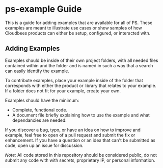 # ps-example Guide

This is a guide for adding examples that are available for all of PS. These examples are meant to illustrate use cases or show samples of how Cloudbees products can either be setup, configured, or interacted with.

## Adding Examples

Examples should be inside of their own project folders, with all needed files contained within and the folder and is named in such a way that a search can easily identify the example.

To contribute examples, place your example inside of the folder that corresponds with either the product or library that relates to your example.  If a folder does not fit for your example, create your own.

Examples should have the minimum:

* Complete, functional code.
* A document file briefly explaining how to use the example and what dependancies are needed.

If you discover a bug, typo, or have an idea on how to improve and example, feel free to open of a pull request and submit the fix or enhancement.  If you have a question or an idea that can't be submitted as code, open up an issue for discussion.

*Note:* All code stored in this repository should be considered public, do not submit any code with with secrets, proprietary IP, or personal information.
